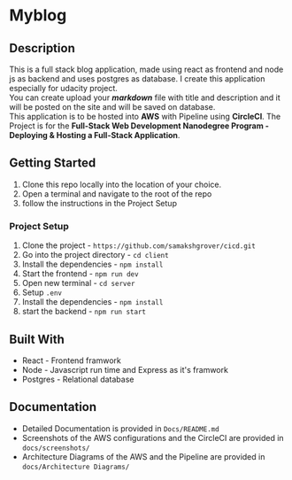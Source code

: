 # Myblog

## Description
This is a full stack blog application, made using react as frontend and node js as backend and uses postgres as database. I create this application especially for udacity project.<br>
You can create upload your **_markdown_** file with title and description and it will be posted on the site and will be saved on database.<br>
This application is to be hosted into **AWS** with Pipeline using **CircleCI**. The Project is for the **Full-Stack Web Development Nanodegree Program - Deploying & Hosting a Full-Stack Application**.


## Getting Started

1. Clone this repo locally into the location of your choice.
2. Open a terminal and navigate to the root of the repo
3. follow the instructions in the Project Setup


### Project Setup

1. Clone the project - `https://github.com/samakshgrover/cicd.git`
2. Go into the project directory - `cd client`
3. Install the dependencies - `npm install`
4. Start the frontend - `npm run dev`
5. Open new terminal - `cd server`
6. Setup `.env`
7. Install the dependencies - `npm install`
8. start the backend - `npm run start`

## Built With

- React - Frontend framwork
- Node - Javascript run time and Express as it's framwork
- Postgres - Relational database

## Documentation

- Detailed Documentation is provided in `Docs/README.md`
- Screenshots of the AWS configurations and the CircleCI are provided in `docs/screenshots/`
- Architecture Diagrams of the AWS and the Pipeline are provided in `docs/Architecture Diagrams/`